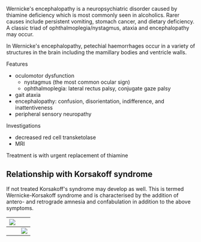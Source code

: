 Wernicke's encephalopathy is a neuropsychiatric disorder caused by thiamine deficiency which is most commonly seen in alcoholics. Rarer causes include persistent vomiting, stomach cancer, and dietary deficiency. A classic triad of ophthalmoplegia/nystagmus, ataxia and encephalopathy may occur.   
  
In Wernicke's encephalopathy, petechial haemorrhages occur in a variety of structures in the brain including the mamillary bodies and ventricle walls.  
  
Features  
* oculomotor dysfunction
	+ nystagmus (the most common ocular sign)
	+ ophthalmoplegia: lateral rectus palsy, conjugate gaze palsy
* gait ataxia
* encephalopathy: confusion, disorientation, indifference, and inattentiveness
* peripheral sensory neuropathy

  
Investigations  
* decreased red cell transketolase
* MRI

  
Treatment is with urgent replacement of thiamine  
  
Relationship with Korsakoff syndrome
------------------------------------

  
If not treated Korsakoff's syndrome may develop as well. This is termed Wernicke\-Korsakoff syndrome and is characterised by the addition of antero\- and retrograde amnesia and confabulation in addition to the above symptoms.  
  


| [![](https://d32xxyeh8kfs8k.cloudfront.net/images_Passmedicine/pdd512.png)](https://d32xxyeh8kfs8k.cloudfront.net/images_Passmedicine/pdd512b.png) | |
| --- | --- |
|  | [![](https://d32xxyeh8kfs8k.cloudfront.net/css/images/mag_glass.png)](https://d32xxyeh8kfs8k.cloudfront.net/images_Passmedicine/pdd512b.png) |


